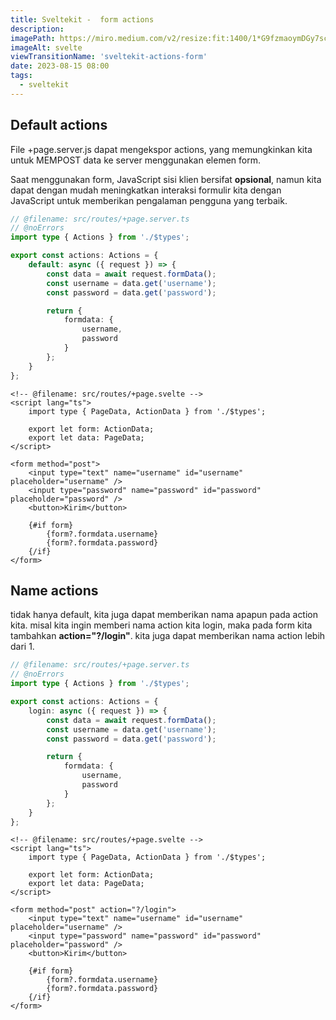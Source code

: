 ```yaml
---
title: Sveltekit -  form actions
description:
imagePath: https://miro.medium.com/v2/resize:fit:1400/1*G9fzmaoymDGy7scbkgpC7A.png
imageAlt: svelte
viewTransitionName: 'sveltekit-actions-form'
date: 2023-08-15 08:00
tags:
  - sveltekit
---
```


## Default actions

File +page.server.js dapat mengekspor actions, yang memungkinkan kita untuk MEMPOST data ke server
menggunakan elemen form.

Saat menggunakan form, JavaScript sisi klien bersifat <b>opsional</b>, namun kita dapat dengan mudah meningkatkan interaksi formulir kita dengan JavaScript untuk memberikan pengalaman pengguna yang terbaik.

```ts
// @filename: src/routes/+page.server.ts
// @noErrors
import type { Actions } from './$types';

export const actions: Actions = {
	default: async ({ request }) => {
		const data = await request.formData();
		const username = data.get('username');
		const password = data.get('password');

		return {
			formdata: {
				username,
				password
			}
		};
	}
};
```

```svelte
<!-- @filename: src/routes/+page.svelte -->
<script lang="ts">
	import type { PageData, ActionData } from './$types';

	export let form: ActionData;
	export let data: PageData;
</script>

<form method="post">
	<input type="text" name="username" id="username" placeholder="username" />
	<input type="password" name="password" id="password" placeholder="password" />
	<button>Kirim</button>

	{#if form}
		{form?.formdata.username}
		{form?.formdata.password}
	{/if}
</form>
```

## Name actions

tidak hanya default, kita juga dapat memberikan nama apapun pada action kita. misal kita ingin memberi nama action kita login, maka pada form kita tambahkan <b>action="?/login"</b>. kita juga dapat memberikan nama action lebih dari 1.

```ts
// @filename: src/routes/+page.server.ts
// @noErrors
import type { Actions } from './$types';

export const actions: Actions = {
	login: async ({ request }) => {
		const data = await request.formData();
		const username = data.get('username');
		const password = data.get('password');

		return {
			formdata: {
				username,
				password
			}
		};
	}
};
```

```svelte
<!-- @filename: src/routes/+page.svelte -->
<script lang="ts">
	import type { PageData, ActionData } from './$types';

	export let form: ActionData;
	export let data: PageData;
</script>

<form method="post" action="?/login">
	<input type="text" name="username" id="username" placeholder="username" />
	<input type="password" name="password" id="password" placeholder="password" />
	<button>Kirim</button>

	{#if form}
		{form?.formdata.username}
		{form?.formdata.password}
	{/if}
</form>
```
